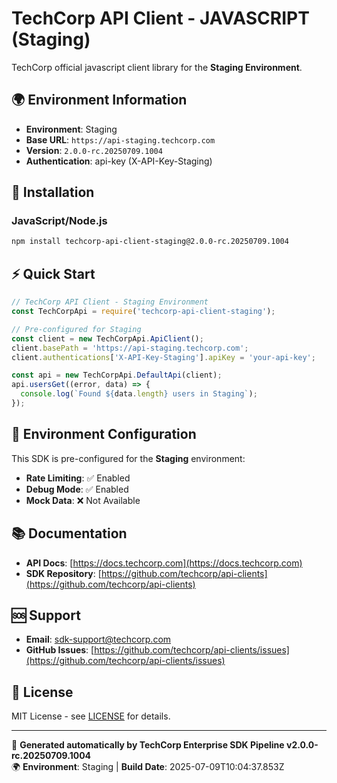 # TechCorp API Client - JAVASCRIPT (Staging)

TechCorp official javascript client library for the **Staging Environment**.

## 🌍 Environment Information

- **Environment**: Staging
- **Base URL**: `https://api-staging.techcorp.com`
- **Version**: `2.0.0-rc.20250709.1004`
- **Authentication**: api-key (X-API-Key-Staging)

## 🚀 Installation

### JavaScript/Node.js

```bash
npm install techcorp-api-client-staging@2.0.0-rc.20250709.1004
```

## ⚡ Quick Start

```javascript
// TechCorp API Client - Staging Environment
const TechCorpApi = require('techcorp-api-client-staging');

// Pre-configured for Staging
const client = new TechCorpApi.ApiClient();
client.basePath = 'https://api-staging.techcorp.com';
client.authentications['X-API-Key-Staging'].apiKey = 'your-api-key';

const api = new TechCorpApi.DefaultApi(client);
api.usersGet((error, data) => {
  console.log(`Found ${data.length} users in Staging`);
});
```

## 🔧 Environment Configuration

This SDK is pre-configured for the **Staging** environment:

- **Rate Limiting**: ✅ Enabled
- **Debug Mode**: ✅ Enabled  
- **Mock Data**: ❌ Not Available

## 📚 Documentation

- **API Docs**: [https://docs.techcorp.com](https://docs.techcorp.com)
- **SDK Repository**: [https://github.com/techcorp/api-clients](https://github.com/techcorp/api-clients)

## 🆘 Support

- **Email**: [sdk-support@techcorp.com](mailto:sdk-support@techcorp.com)
- **GitHub Issues**: [https://github.com/techcorp/api-clients/issues](https://github.com/techcorp/api-clients/issues)

## 📄 License

MIT License - see [LICENSE](https://opensource.org/licenses/MIT) for details.

---
🤖 **Generated automatically by TechCorp Enterprise SDK Pipeline v2.0.0-rc.20250709.1004**  
🌍 **Environment**: Staging | **Build Date**: 2025-07-09T10:04:37.853Z

